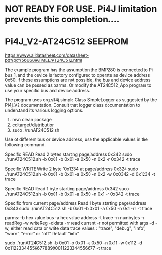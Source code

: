 
# NOT READY FOR USE.  Pi4J limitation prevents this completion....



# Pi4J_V2-AT24C512 SEEPROM


https://www.alldatasheet.com/datasheet-pdf/pdf/56068/ATMEL/AT24C512.html

The example program has the assumption the BMP280 is connected to Pi bus 1, and the device is factory configured to
operate as device address 0x50. If these assumptions are not possible, the bus and device address value can be passed as
parms. Or modify the AT24C512_App program to use your specific bus and device address.

The program uses org.slf4j.simple Class SimpleLogger as suggested by the Pi4j_V2 documentation. Consult that logger
class documentation to understand its various logging options.

1. mvn clean package
2. cd target/distribution
3. sudo ./runAT24C512.sh

Use of different bus or device address, use the applicable values in the following command.

Specific READ
Read 2 bytes starting page/address 0x342
sudo ./runAT24C512.sh -b 0x01  -b 0x01 -a 0x50 -n 0x2 -r 0x342 -t trace


Specific WRITE
Write 2 byte '0x1234 at page/address 0x324
sudo ./runAT24C512.sh -b 0x01  -b 0x01 -a 0x50 -n 0x2 -w 0x0342 -d 0x1234 -t trace



Specific READ
Read 1 byte starting page/address 0x342
sudo ./runAT24C512.sh -b 0x01  -b 0x01 -a 0x50 -n 0x1 -r 0x342 -t trace


Specific from current page/address
Read 1 byte starting page/address 0x343
sudo ./runAT24C512.sh -b 0x01  -b 0x01 -a 0x50 -n 0x1 -rr  -t trace



 
parms: -b hex value bus -a hex value address -t trace -n numbytes -r readReg   -w writeReg -d data  -rr read current
-r not permitted with args -d -w, either read data or write data
trace values : "trace", "debug", "info", "warn", "error" or "off"  Default "info"

sudo ./runAT24C512.sh -b 0x01  -b 0x01 -a 0x50 -n 0x11 -w 0x112 -d 0x1122334455667788990011223344556677  -t trace




